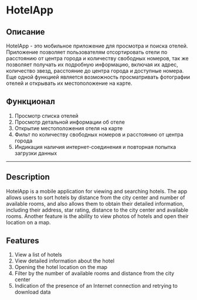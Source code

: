 # HotelApp

## Описание
HotelApp - это мобильное приложение для просмотра и поиска отелей. Приложение позволяет пользователям отсортировать отели по расстоянию от центра города и количеству свободных номеров, так же позволяет получать их подробную информацию, включая их адрес, количество звезд, расстояние до центра города и доступные номера. Еще одной функцией является возможность просматривать фотографии отелей и открывать их местоположение на карте.

## Функционал
1. Просмотр списка отелей
2. Просмотр детальной информации об отеле
3. Открытие местоположения отеля на карте
4. Фильт по количеству свободных номеров и расстоянию от центра города
5. Индикация наличия интернет-соединения и повторная попытка загрузки данных

---

## Description
HotelApp is a mobile application for viewing and searching hotels. The app allows users to sort hotels by distance from the city center and number of available rooms, and also allows them to obtain their detailed information, including their address, star rating, distance to the city center and available rooms. Another feature is the ability to view photos of hotels and open their location on a map.

## Features
1. View a list of hotels
2. View detailed information about the hotel
3. Opening the hotel location on the map
4. Filter by the number of available rooms and distance from the city center
5. Indication of the presence of an Internet connection and retrying to download data
